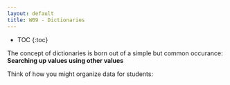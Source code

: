 ```yaml
---
layout: default
title: W09 - Dictionaries
---
```


* TOC
{:toc}

The concept of dictionaries is born out of a simple but common occurance:
**Searching up values using other values**

Think of how you might organize data for students: